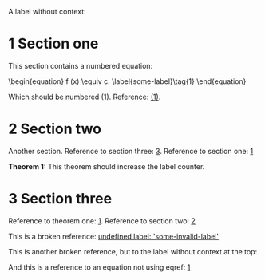 A label without context: <span id="first-label"></span>

# 1 Section one
<span id="section-one"></span>

This section contains a numbered equation:

<span id="some-label"></span>
\begin{equation}
  f (x) \equiv c. \label{some-label}\tag{1}
\end{equation}

Which should be numbered (1). Reference: [(1)](#some-label).

# 2 Section two
<span id="section-two"></span>

Another section. Reference to section three: [3](#section-three). Reference to 
section one: [1](#section-one)

**Theorem 1:** <span id="theorem-one"></span>This theorem should increase the 
label counter.

# 3 Section three
<span id="section-three"></span>

Reference to theorem one: [1](#theorem-one). Reference to section two: 
[2](#section-two)

This is a broken reference: [undefined label: 
'some-invalid-label'](#some-invalid-label)

This is another broken reference, but to the label without context at the top: 
[](#first-label)

And this is a reference to an equation not using eqref: [1](#some-label)